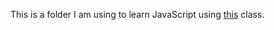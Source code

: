 This is a folder I am using to learn JavaScript using [this](https://www.lynda.com/JavaScript-tutorials/Functions-JavaScript/574716/612039-4.html?org=rutgers.edu) class.